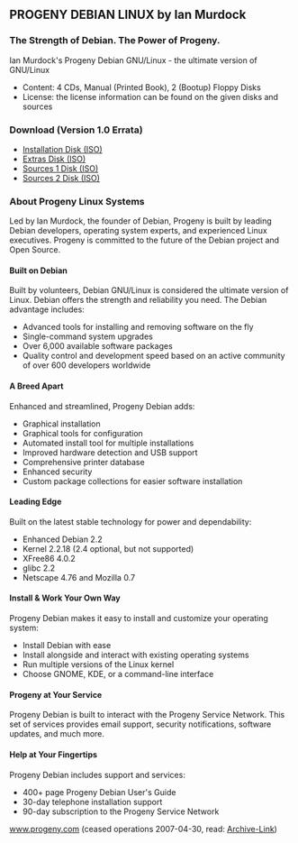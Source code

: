 ## PROGENY DEBIAN LINUX by Ian Murdock

### The Strength of Debian. The Power of Progeny.
Ian Murdock's Progeny Debian GNU/Linux - the ultimate version of GNU/Linux

- Content: 4 CDs, Manual (Printed Book), 2 (Bootup) Floppy Disks
- License: the license information can be found on the given disks and sources

### Download (Version 1.0 Errata) 
- [Installation Disk (ISO)](https://github.com/erdincay/progeny-debian-linux/releases/download/release-version-1/installation.iso)
- [Extras Disk (ISO)](https://github.com/erdincay/progeny-debian-linux/releases/download/release-version-1/extras.iso)
- [Sources 1 Disk (ISO)](https://github.com/erdincay/progeny-debian-linux/releases/download/release-version-1/sources1.iso)
- [Sources 2 Disk (ISO)](https://github.com/erdincay/progeny-debian-linux/releases/download/release-version-1/sources2.iso)

### About Progeny Linux Systems
Led by lan Murdock, the founder of Debian, Progeny is built by leading Debian developers, operating system experts, and experienced Linux executives. Progeny is committed to the future of the Debian project and Open Source. 

#### Built on Debian
Built by volunteers, Debian GNU/Linux is considered the ultimate version of Linux. Debian offers the strength and reliability you need. The Debian advantage includes: 
- Advanced tools for installing and removing software on the fly
- Single-command system upgrades
- Over 6,000 available software packages
- Quality control and development speed based on an active community of over 600 developers worldwide

#### A Breed Apart
Enhanced and streamlined, Progeny Debian adds:
- Graphical installation
- Graphical tools for configuration
- Automated install tool for multiple installations
- Improved hardware detection and USB support
- Comprehensive printer database
- Enhanced security
- Custom package collections for easier software installation 

#### Leading Edge
Built on the latest stable technology for power and dependability:
- Enhanced Debian 2.2
- Kernel 2.2.18 (2.4 optional, but not supported)
- XFree86 4.0.2
- glibc 2.2
- Netscape 4.76 and Mozilla 0.7

#### Install & Work Your Own Way
Progeny Debian makes it easy to install and customize your operating system:
- Install Debian with ease
- Install alongside and interact with existing operating systems
- Run multiple versions of the Linux kernel
- Choose GNOME, KDE, or a command-line interface

#### Progeny at Your Service
Progeny Debian is built to interact with the Progeny Service Network. This set of services provides email support, security notifications, software updates, and much more.

#### Help at Your Fingertips
Progeny Debian includes support and services:
- 400+ page Progeny Debian User's Guide
- 30-day telephone installation support
- 90-day subscription to the Progeny Service Network

www.progeny.com (ceased operations 2007-04-30, read: [Archive-Link](https://web.archive.org/web/20070506131659/http://www.progeny.com/))
